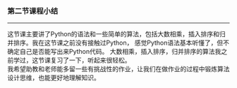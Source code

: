 ### 第二节课程小结
---
这节课主要讲了Python的语法和一些简单的算法，包括大数相乘，插入排序和归并排序。我在这节课之前没有接触过Python，
感觉Python语法基本听懂了，但不确定自己是否能写出来Python代码。
大数相乘，插入排序，归并排序的算法我之前学过，这节课复习了一下，听起来很轻松。<br>
我希望助教和老师能多留一些有挑战性的作业，让我们在做作业的过程中锻炼算法设计思维，也能更好地理解知识。
